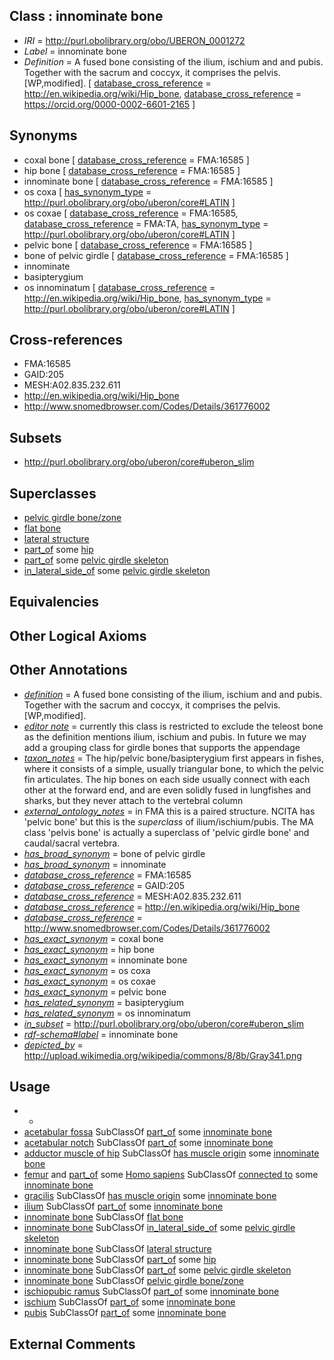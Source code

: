 
## Class : innominate bone

 * *IRI* = http://purl.obolibrary.org/obo/UBERON_0001272
 * *Label* = innominate bone
 * *Definition* = A fused bone consisting of the ilium, ischium and and pubis. Together with the sacrum and coccyx, it comprises the pelvis. [WP,modified]. [ [database_cross_reference](../../ef/oboInOwl#hasDbXref.md) = http://en.wikipedia.org/wiki/Hip_bone, [database_cross_reference](../../ef/oboInOwl#hasDbXref.md) = https://orcid.org/0000-0002-6601-2165 ]

## Synonyms

 * coxal bone [ [database_cross_reference](../../ef/oboInOwl#hasDbXref.md) = FMA:16585 ]
 * hip bone [ [database_cross_reference](../../ef/oboInOwl#hasDbXref.md) = FMA:16585 ]
 * innominate bone [ [database_cross_reference](../../ef/oboInOwl#hasDbXref.md) = FMA:16585 ]
 * os coxa [ [has_synonym_type](../../pe/oboInOwl#hasSynonymType.md) = http://purl.obolibrary.org/obo/uberon/core#LATIN ]
 * os coxae [ [database_cross_reference](../../ef/oboInOwl#hasDbXref.md) = FMA:16585, [database_cross_reference](../../ef/oboInOwl#hasDbXref.md) = FMA:TA, [has_synonym_type](../../pe/oboInOwl#hasSynonymType.md) = http://purl.obolibrary.org/obo/uberon/core#LATIN ]
 * pelvic bone [ [database_cross_reference](../../ef/oboInOwl#hasDbXref.md) = FMA:16585 ]
 * bone of pelvic girdle [ [database_cross_reference](../../ef/oboInOwl#hasDbXref.md) = FMA:16585 ]
 * innominate
 * basipterygium
 * os innominatum [ [database_cross_reference](../../ef/oboInOwl#hasDbXref.md) = http://en.wikipedia.org/wiki/Hip_bone, [has_synonym_type](../../pe/oboInOwl#hasSynonymType.md) = http://purl.obolibrary.org/obo/uberon/core#LATIN ]

## Cross-references

 * FMA:16585
 * GAID:205
 * MESH:A02.835.232.611
 * http://en.wikipedia.org/wiki/Hip_bone
 * http://www.snomedbrowser.com/Codes/Details/361776002

## Subsets

 * http://purl.obolibrary.org/obo/uberon/core#uberon_slim

## Superclasses

 * [pelvic girdle bone/zone](../../UBERON/30/UBERON_0007830.md)
 * [flat bone](../../UBERON/28/UBERON_0010428.md)
 * [lateral structure](../../UBERON/12/UBERON_0015212.md)
 * [part_of](../../BFO/50/BFO_0000050.md) some [hip](../../UBERON/64/UBERON_0001464.md)
 * [part_of](../../BFO/50/BFO_0000050.md) some [pelvic girdle skeleton](../../UBERON/32/UBERON_0007832.md)
 * [in_lateral_side_of](../../BSPO/26/BSPO_0000126.md) some [pelvic girdle skeleton](../../UBERON/32/UBERON_0007832.md)

## Equivalencies


## Other Logical Axioms


## Other Annotations

 * *[definition](../../IAO/15/IAO_0000115.md)* = A fused bone consisting of the ilium, ischium and and pubis. Together with the sacrum and coccyx, it comprises the pelvis. [WP,modified].
 * *[editor note](../../IAO/16/IAO_0000116.md)* = currently this class is restricted to exclude the teleost bone as the definition mentions ilium, ischium and pubis. In future we may add a grouping class for girdle bones that supports the appendage
 * *[taxon_notes](../../UBPROP/08/UBPROP_0000008.md)* = The hip/pelvic bone/basipterygium first appears in fishes, where it consists of a simple, usually triangular bone, to which the pelvic fin articulates. The hip bones on each side usually connect with each other at the forward end, and are even solidly fused in lungfishes and sharks, but they never attach to the vertebral column
 * *[external_ontology_notes](../../UBPROP/12/UBPROP_0000012.md)* = in FMA this is a paired structure. NCITA has 'pelvic bone' but this is the *superclass* of ilium/ischium/pubis. The MA class 'pelvis bone' is actually a superclass of 'pelvic girdle bone' and caudal/sacral vertebra. 
 * *[has_broad_synonym](../../ym/oboInOwl#hasBroadSynonym.md)* = bone of pelvic girdle
 * *[has_broad_synonym](../../ym/oboInOwl#hasBroadSynonym.md)* = innominate
 * *[database_cross_reference](../../ef/oboInOwl#hasDbXref.md)* = FMA:16585
 * *[database_cross_reference](../../ef/oboInOwl#hasDbXref.md)* = GAID:205
 * *[database_cross_reference](../../ef/oboInOwl#hasDbXref.md)* = MESH:A02.835.232.611
 * *[database_cross_reference](../../ef/oboInOwl#hasDbXref.md)* = http://en.wikipedia.org/wiki/Hip_bone
 * *[database_cross_reference](../../ef/oboInOwl#hasDbXref.md)* = http://www.snomedbrowser.com/Codes/Details/361776002
 * *[has_exact_synonym](../../ym/oboInOwl#hasExactSynonym.md)* = coxal bone
 * *[has_exact_synonym](../../ym/oboInOwl#hasExactSynonym.md)* = hip bone
 * *[has_exact_synonym](../../ym/oboInOwl#hasExactSynonym.md)* = innominate bone
 * *[has_exact_synonym](../../ym/oboInOwl#hasExactSynonym.md)* = os coxa
 * *[has_exact_synonym](../../ym/oboInOwl#hasExactSynonym.md)* = os coxae
 * *[has_exact_synonym](../../ym/oboInOwl#hasExactSynonym.md)* = pelvic bone
 * *[has_related_synonym](../../ym/oboInOwl#hasRelatedSynonym.md)* = basipterygium
 * *[has_related_synonym](../../ym/oboInOwl#hasRelatedSynonym.md)* = os innominatum
 * *[in_subset](../../et/oboInOwl#inSubset.md)* = http://purl.obolibrary.org/obo/uberon/core#uberon_slim
 * *[rdf-schema#label](../../el/rdf-schema#label.md)* = innominate bone
 * *[depicted_by](../../depicted/by/depicted_by.md)* = http://upload.wikimedia.org/wikipedia/commons/8/8b/Gray341.png

## Usage

 * -
 * [acetabular fossa](../../UBERON/45/UBERON_0014445.md) SubClassOf [part_of](../../BFO/50/BFO_0000050.md) some [innominate bone](../../UBERON/72/UBERON_0001272.md)
 * [acetabular notch](../../UBERON/46/UBERON_0014446.md) SubClassOf [part_of](../../BFO/50/BFO_0000050.md) some [innominate bone](../../UBERON/72/UBERON_0001272.md)
 * [adductor muscle of hip](../../UBERON/44/UBERON_0011144.md) SubClassOf [has muscle origin](../../RO/72/RO_0002372.md) some [innominate bone](../../UBERON/72/UBERON_0001272.md)
 * [femur](../../UBERON/81/UBERON_0000981.md) and [part_of](../../BFO/50/BFO_0000050.md) some [Homo sapiens](../../NCBITaxon/06/NCBITaxon_9606.md) SubClassOf [connected to](../../RO/70/RO_0002170.md) some [innominate bone](../../UBERON/72/UBERON_0001272.md)
 * [gracilis](../../UBERON/50/UBERON_0000950.md) SubClassOf [has muscle origin](../../RO/72/RO_0002372.md) some [innominate bone](../../UBERON/72/UBERON_0001272.md)
 * [ilium](../../UBERON/73/UBERON_0001273.md) SubClassOf [part_of](../../BFO/50/BFO_0000050.md) some [innominate bone](../../UBERON/72/UBERON_0001272.md)
 * [innominate bone](../../UBERON/72/UBERON_0001272.md) SubClassOf [flat bone](../../UBERON/28/UBERON_0010428.md)
 * [innominate bone](../../UBERON/72/UBERON_0001272.md) SubClassOf [in_lateral_side_of](../../BSPO/26/BSPO_0000126.md) some [pelvic girdle skeleton](../../UBERON/32/UBERON_0007832.md)
 * [innominate bone](../../UBERON/72/UBERON_0001272.md) SubClassOf [lateral structure](../../UBERON/12/UBERON_0015212.md)
 * [innominate bone](../../UBERON/72/UBERON_0001272.md) SubClassOf [part_of](../../BFO/50/BFO_0000050.md) some [hip](../../UBERON/64/UBERON_0001464.md)
 * [innominate bone](../../UBERON/72/UBERON_0001272.md) SubClassOf [part_of](../../BFO/50/BFO_0000050.md) some [pelvic girdle skeleton](../../UBERON/32/UBERON_0007832.md)
 * [innominate bone](../../UBERON/72/UBERON_0001272.md) SubClassOf [pelvic girdle bone/zone](../../UBERON/30/UBERON_0007830.md)
 * [ischiopubic ramus](../../UBERON/40/UBERON_0014440.md) SubClassOf [part_of](../../BFO/50/BFO_0000050.md) some [innominate bone](../../UBERON/72/UBERON_0001272.md)
 * [ischium](../../UBERON/74/UBERON_0001274.md) SubClassOf [part_of](../../BFO/50/BFO_0000050.md) some [innominate bone](../../UBERON/72/UBERON_0001272.md)
 * [pubis](../../UBERON/75/UBERON_0001275.md) SubClassOf [part_of](../../BFO/50/BFO_0000050.md) some [innominate bone](../../UBERON/72/UBERON_0001272.md)

## External Comments

